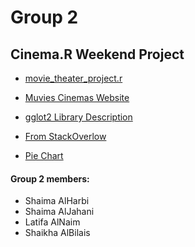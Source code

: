 # Group 2
## Cinema.R Weekend Project

* [movie_theater_project.r](https://github.com/gumdropsteve/r_statistical_programming/blob/main/day_05/movie_theater_project.r)

* [Muvies Cinemas Website](https://www.muvicinemas.com/en)
* [gglot2 Library Description](https://ggplot2.tidyverse.org)  

* [From StackOverlow](https://stackoverflow.com/questions/49000483/plotting-weekdays-mon-tue-etc-of-dates-of-a-dataframe-in-x-axis-in-r)

* [Pie Chart](https://www.statmethods.net/graphs/pie.html)




#### Group 2 members: 
  * Shaima AlHarbi
  * Shaima AlJahani
  * Latifa AlNaim
  * Shaikha AlBilais
